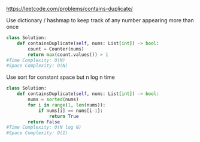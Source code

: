 https://leetcode.com/problems/contains-duplicate/

Use dictionary / hashmap to keep track of any number appearing more than once

```python
class Solution:
    def containsDuplicate(self, nums: List[int]) -> bool:
        count = Counter(nums)
        return max(count.values()) > 1
#Time Complexity: O(N)
#Space Complexity: O(N)
```

Use sort for constant space but n log n time

```python
class Solution:
    def containsDuplicate(self, nums: List[int]) -> bool:
        nums = sorted(nums)
        for i in range(1, len(nums)):
            if nums[i] == nums[i-1]:
                return True
        return False
#Time Complexity: O(N log N)
#Space Complexity: O(1)
```